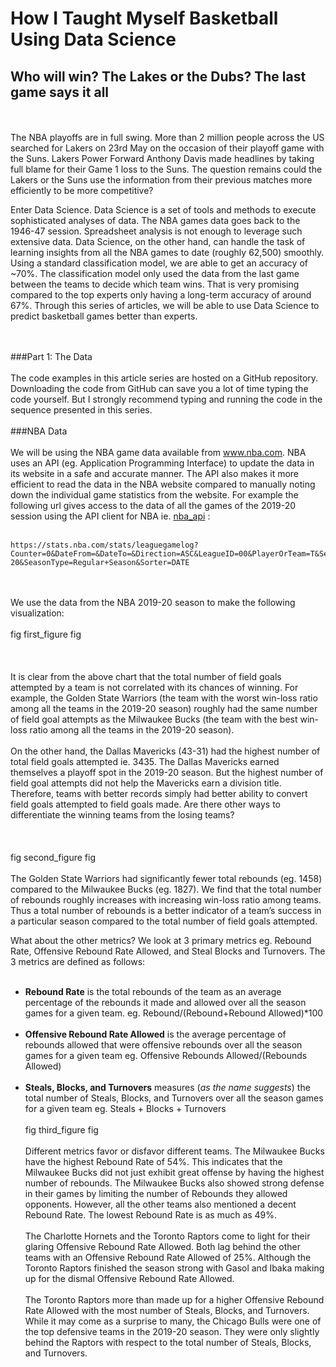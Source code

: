 # How I Taught Myself Basketball Using Data Science

## Who will win? The Lakes or the Dubs? The last game says it all
<br/><br/>
The NBA playoffs are in full swing. More than 2 million people across the US searched for Lakers on 23rd May on the
occasion of their playoff game with the Suns. Lakers Power Forward Anthony Davis made headlines by taking full blame
for their Game 1 loss to the Suns. The question remains could the Lakers or the Suns use the information from their
previous matches more efficiently to be more competitive?

Enter Data Science. Data Science is a set of tools and methods to execute sophisticated analyses of data. The NBA
games data goes back to the 1946-47 session. Spreadsheet analysis is not enough to leverage such extensive data.
Data Science, on the other hand, can handle the task of learning insights from all the NBA games to date (roughly
62,500) smoothly. Using a standard classification model, we are able to get an accuracy of ~70%. The classification
model only used the data from the last game between the teams to decide which team wins. That is very promising compared to the top experts only having a long-term accuracy of around 67%. Through this series of articles, we will be able to use Data Science to predict basketball games better than experts. 

<br/><br/>
###Part 1: The Data
<br/><br/>
The code examples in this article series are hosted on a GitHub repository. Downloading the code from GitHub can save you a lot of time typing the code yourself. But I strongly recommend typing and running the code in the sequence presented in this series. 
<br/><br/>
###NBA Data
<br/><br/>
We will be using the NBA game data available from www.nba.com. NBA uses an API (eg. Application Programming Interface) to update the data in its website in a safe and accurate manner. The API also makes it more efficient to read the data in the NBA website compared to manually noting down the individual game statistics from the website. For example the following url gives access to the data of all the games of the 2019-20 session using the API client for NBA ie. [nba_api](https://pypi.org/project/nba-api/) :
<br/><br/>

    https://stats.nba.com/stats/leaguegamelog?Counter=0&DateFrom=&DateTo=&Direction=ASC&LeagueID=00&PlayerOrTeam=T&Season=2019-20&SeasonType=Regular+Season&Sorter=DATE

<br/><br/>
We use the data from the NBA 2019-20 season to make the following visualization:
<br/><br/>
fig
first_figure
fig
<br/><br/>
<br/><br/>
It is clear from the above chart that the total number of field goals attempted by a team is not correlated with its chances of winning. For example, the Golden State Warriors (the team with the worst win-loss ratio among all the teams in the 2019-20 season) roughly had the same number of field goal attempts as the Milwaukee Bucks (the team with the best win-loss ratio among all the teams in the 2019-20 season). 
<br/><br/>
On the other hand, the Dallas Mavericks (43-31) had the highest number of total field goals attempted ie. 3435. The Dallas Mavericks earned themselves a playoff spot in the 2019-20 season. But the highest number of field goal attempts did not help the Mavericks earn a division title. Therefore, teams with better records simply had better ability to convert field goals attempted to field goals made.  Are there other ways to differentiate the winning teams from the losing teams? 
<br/><br/>
<br/><br/>
fig
second_figure
fig
<br/><br/>
The Golden State Warriors had significantly fewer total rebounds (eg. 1458) compared to the Milwaukee Bucks (eg. 1827). We find that the total number of rebounds roughly increases with increasing win-loss ratio among teams. Thus a total number of rebounds is a better indicator of a team’s success in a particular season compared to the total number of field goals attempted.   

What about the other metrics? We look at 3 primary metrics eg. Rebound Rate, Offensive Rebound Rate Allowed, and Steal Blocks and Turnovers. The 3 metrics are defined as follows:
<br/><br/>
- **Rebound Rate** is the total rebounds of the team as an average percentage of the rebounds it made and allowed over all the season games for a given team. eg. Rebound/(Rebound+Rebound Allowed)\*100
<br/><br/>
- **Offensive Rebound Rate Allowed** is the average percentage of rebounds allowed that were offensive rebounds over all the season games for a given team eg. Offensive Rebounds Allowed/(Rebounds Allowed)
<br/><br/>
- **Steals, Blocks, and Turnovers** measures (*as the name suggests*) the total number of Steals, Blocks, and Turnovers over all the season games for a given team eg. Steals + Blocks + Turnovers
<br/><br/>
fig
third_figure
fig
<br/><br/>
Different metrics favor or disfavor different teams. The Milwaukee Bucks have the highest Rebound Rate of 54%. This indicates that the Milwaukee Bucks did not just exhibit great offense by having the highest number of rebounds. The Milwaukee Bucks also showed strong defense in their games by limiting the number of Rebounds they allowed opponents. However, all the other teams also mentioned a decent Rebound Rate. The lowest Rebound Rate is as much as 49%.
<br/><br/>
The Charlotte Hornets and the Toronto Raptors come to light for their glaring Offensive Rebound Rate Allowed. Both lag behind the other teams with an Offensive Rebound Rate Allowed of 25%. Although the Toronto Raptors finished the season strong with Gasol and Ibaka making up for the dismal Offensive Rebound Rate Allowed.
<br/><br/>
The Toronto Raptors more than made up for a higher  Offensive Rebound Rate Allowed with the most number of Steals, Blocks, and Turnovers. While it may come as a surprise to many, the Chicago Bulls were one of the top defensive teams in the 2019-20 season. They were only slightly behind the Raptors with respect to the total number of Steals, Blocks, and Turnovers.
